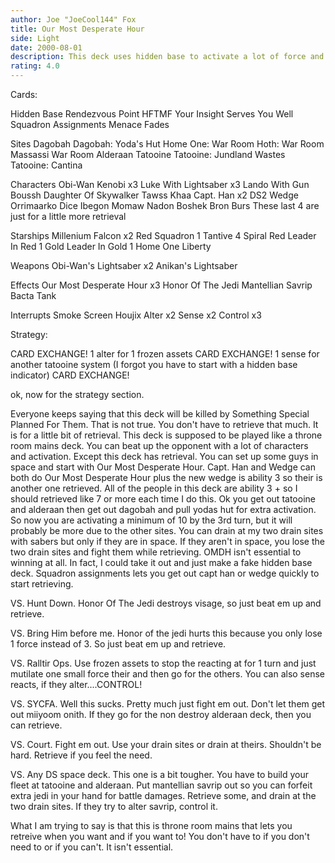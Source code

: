 ```yaml
---
author: Joe "JoeCool144" Fox
title: Our Most Desperate Hour
side: Light
date: 2000-08-01
description: This deck uses hidden base to activate a lot of force and beat up the opponent and if you can will let you use Our Most Desperate Hour to retrieve some force.
rating: 4.0
---
```

Cards: 

Hidden Base
Rendezvous Point
HFTMF
Your Insight Serves You Well
Squadron Assignments
Menace Fades

Sites
Dagobah
Dagobah: Yoda's Hut
Home One: War Room
Hoth: War Room
Massassi War Room
Alderaan
Tatooine
Tatooine: Jundland Wastes
Tatooine: Cantina

Characters
Obi-Wan Kenobi x3
Luke With Lightsaber x3
Lando With Gun
Boussh
Daughter Of Skywalker
Tawss Khaa
Capt. Han x2
DS2 Wedge
Orrimaarko
Dice Ibegon
Momaw Nadon
Boshek
Bron Burs
These last 4 are just for a little more retrieval

Starships
Millenium Falcon x2
Red Squadron 1
Tantive 4
Spiral
Red Leader In Red 1
Gold Leader In Gold 1
Home One
Liberty

Weapons
Obi-Wan's Lightsaber x2
Anikan's Lightsaber

Effects
Our Most Desperate Hour x3
Honor Of The Jedi
Mantellian Savrip
Bacta Tank

Interrupts
Smoke Screen
Houjix
Alter x2
Sense x2
Control x3


Strategy: 

CARD EXCHANGE! 1 alter for 1 frozen assets CARD EXCHANGE! 1 sense for another tatooine system (I forgot you have to start with a hidden base indicator) CARD EXCHANGE!

ok, now for the strategy section.

Everyone keeps saying that this deck will be killed by Something Special Planned For Them. That is not true. You don't have to retrieve that much. It is for a little bit of retrieval. This deck is supposed to be played like a throne room mains deck. You can beat up the opponent with a lot of characters and activation. Except this deck has retrieval. You can set up some guys in space and start with Our Most Desperate Hour. Capt. Han and Wedge can both do Our Most Desperate Hour  plus the new wedge is ability 3 so their is another one retrieved. All of the people in this deck are ability 3 + so I should retrieved like 7 or more each time I do this. Ok you get out tatooine and alderaan then get out dagobah and pull yodas hut for extra activation. So now you are activating a minimum of 10 by the 3rd turn, but it will probably be more due to the other sites. You can drain at my two drain sites with sabers but only if they are in space. If they aren't in space, you lose the two drain sites and fight them while retrieving. OMDH isn't essential to winning at all. In fact, I could take it out and just make a fake hidden base deck. Squadron assignments lets you get out capt han or wedge quickly to
start retrieving.

VS. Hunt Down. Honor Of The Jedi destroys visage, so just beat em up and retrieve.

VS. Bring Him before me. Honor of the jedi hurts this because you only lose 1 force instead of 3. So just beat em up and retrieve.

VS. Ralltir Ops. Use frozen assets to stop the reacting at for 1 turn and just mutilate one small force their and then go for the others. You can also sense reacts, if they alter....CONTROL!

VS. SYCFA. Well this sucks. Pretty much just fight em out. Don't let them get out miiyoom onith. If they go for the non destroy alderaan deck, then you can retrieve.

VS. Court. Fight em out. Use your drain sites or drain at theirs. Shouldn't be hard. Retrieve if you feel the need.

VS. Any DS space deck. This one is a bit tougher. You have to build your fleet at tatooine and alderaan. Put mantellian savrip out so you can forfeit extra jedi in your hand for battle damages. Retrieve some, and drain at the two drain sites. If they try to alter savrip, control it.

What I am trying to say is that this is throne room mains that lets you retreive when you want and if you want to! You don't have to if you don't need to or if you can't. It isn't essential.   
